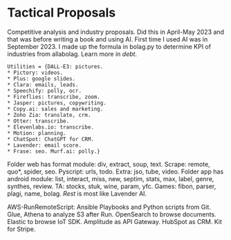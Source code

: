 # Tactical Proposals
Competitive analysis and industry proposals. Did this in April-May 2023 and that was before writing a book and using AI. First time I used AI was in September 2023. I made up the formula in bolag.py to determine KPI of industries from allabolag. Learn more in *debt*.
```
Utilities = {DALL-E3: pictures.
* Pictory: videos.
* Plus: google slides.
* Clara: emails, leads.
* Speechify: polly, ocr.
* Fireflies: transcribe, zoom.
* Jasper: pictures, copywriting.
* Copy.ai: sales and marketing.
* Zoho Zia: translate, crm.
* Otter: transcribe.
* Elevenlabs.io: transcribe. 
* Motion: planning.
* ChatSpot: ChatGPT for CRM.
* Lavender: email score.
* Frase: seo. Murf.ai: polly.}
```
Folder web has format module: div, extract, soup, text. Scrape: remote, quo*, spider, seo. Pyscript: urls, todo. Extra: jso, tube, video. Folder app has android module: list, interact, miss, new, septim, stats, max, label, genre, synthes, review. TA: stocks, stuk, wine, param, yfc. Games: fibon, parser, plagi, name, bolag. *Rest* is most like Lavender AI. 

AWS-RunRemoteScript: Ansible Playbooks and Python scripts from Git. Glue, Athena to analyze S3 after Run. OpenSearch to browse documents. Elastic to browse IoT SDK. Amplitude as API Gateway. HubSpot as CRM. Kit for Stripe.
